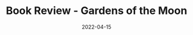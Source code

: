 ---
title: "Book Review - Gardens of the Moon"
date: "2022-04-15"
publishdate: "2022-03-05"
tags:
  - "book review"
---